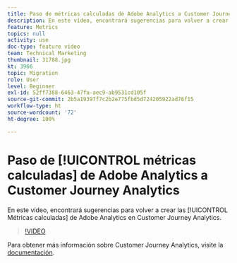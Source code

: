 ```yaml
---
title: Paso de métricas calculadas de Adobe Analytics a Customer Journey Analytics
description: En este vídeo, encontrará sugerencias para volver a crear las métricas calculadas de Adobe Analytics en Customer Journey Analytics.
feature: Metrics
topics: null
activity: use
doc-type: feature video
team: Technical Marketing
thumbnail: 31788.jpg
kt: 3966
topic: Migration
role: User
level: Beginner
exl-id: 52ff7388-6463-47fa-aec9-ab9531cd105f
source-git-commit: 2b5a19397f7c2b2e775fbd5d724205922ad76f15
workflow-type: ht
source-wordcount: '72'
ht-degree: 100%

---
```


# Paso de [!UICONTROL métricas calculadas] de Adobe Analytics a Customer Journey Analytics

En este vídeo, encontrará sugerencias para volver a crear las [!UICONTROL Métricas calculadas] de Adobe Analytics en Customer Journey Analytics.

>[!VIDEO](https://video.tv.adobe.com/v/31788/?quality=12)

Para obtener más información sobre Customer Journey Analytics, visite la [documentación](https://docs.adobe.com/content/help/es-ES/analytics-platform/using/cja-landing.html).
